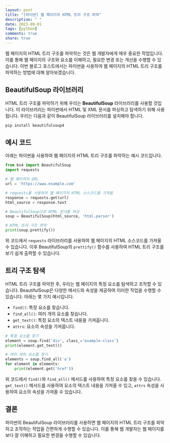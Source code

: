 ```yaml
---
layout: post
title: "[파이썬] 웹 페이지의 HTML 트리 구조 파악"
description: " "
date: 2023-09-01
tags: [python]
comments: true
share: true
---
```


웹 페이지의 HTML 트리 구조를 파악하는 것은 웹 개발자에게 매우 중요한 작업입니다. 이를 통해 웹 페이지의 구조와 요소를 이해하고, 필요한 변경 또는 개선을 수행할 수 있습니다. 이번 블로그 포스트에서는 파이썬을 사용하여 웹 페이지의 HTML 트리 구조를 파악하는 방법에 대해 알아보겠습니다.

## BeautifulSoup 라이브러리

HTML 트리 구조를 파악하기 위해 우리는 **BeautifulSoup** 라이브러리를 사용할 것입니다. 이 라이브러리는 파이썬에서 HTML 및 XML 문서를 파싱하고 탐색하기 위해 사용됩니다. 우리는 다음과 같이 BeautifulSoup 라이브러리를 설치해야 합니다.

```python
pip install beautifulsoup4
```

## 예시 코드

아래는 파이썬을 사용하여 웹 페이지의 HTML 트리 구조를 파악하는 예시 코드입니다.

```python
from bs4 import BeautifulSoup
import requests

# 웹 페이지의 URL
url = 'https://www.example.com'

# requests를 사용하여 웹 페이지의 HTML 소스코드를 가져옴
response = requests.get(url)
html_source = response.text

# BeautifulSoup으로 HTML 문서를 파싱
soup = BeautifulSoup(html_source, 'html.parser')

# HTML 트리 구조 파악
print(soup.prettify())
```

위 코드에서 `requests` 라이브러리를 사용하여 웹 페이지의 HTML 소스코드를 가져올 수 있습니다. 이후 BeautifulSoup의 `prettify()` 함수를 사용하여 HTML 트리 구조를 보기 쉽게 출력할 수 있습니다.

## 트리 구조 탐색

HTML 트리 구조를 파악한 후, 우리는 웹 페이지의 특정 요소를 탐색하고 조작할 수 있습니다. BeautifulSoup은 다양한 메서드와 속성을 제공하여 이러한 작업을 수행할 수 있습니다. 아래는 몇 가지 예시입니다.

- `find()`: 특정 요소를 찾습니다.
- `find_all()`: 여러 개의 요소를 찾습니다.
- `get_text()`: 특정 요소의 텍스트 내용을 가져옵니다.
- `attrs`: 요소의 속성을 가져옵니다.

```python
# 특정 요소를 찾기
element = soup.find('div', class_='example-class')
print(element.get_text())

# 여러 개의 요소를 찾기
elements = soup.find_all('a')
for element in elements:
    print(element.get('href'))
```

위 코드에서 `find()`와 `find_all()` 메서드를 사용하여 특정 요소를 찾을 수 있습니다. `get_text()` 메서드를 사용하여 요소의 텍스트 내용을 가져올 수 있고, `attrs` 속성을 사용하여 요소의 속성을 가져올 수 있습니다.

## 결론

파이썬의 BeautifulSoup 라이브러리를 사용하면 웹 페이지의 HTML 트리 구조를 파악하고 조작하는 작업을 간편하게 수행할 수 있습니다. 이를 통해 웹 개발자는 웹 페이지를 보다 잘 이해하고 필요한 변경을 수행할 수 있습니다.